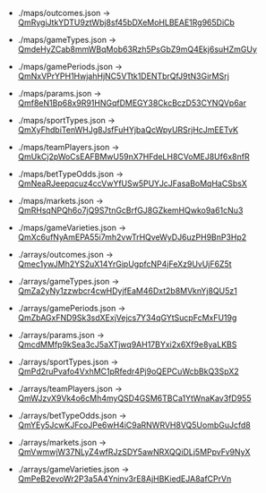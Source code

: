 - ./maps/outcomes.json → [QmRygiJtkYDTU9ztWbj8sf45bDXeMoHLBEAE1Rg965DiCb](https://ipfs-gateway.azuro.org/ipfs/QmRygiJtkYDTU9ztWbj8sf45bDXeMoHLBEAE1Rg965DiCb)

- ./maps/gameTypes.json → [QmdeHyZCab8mmWBqMob63Rzh5PsGbZ9mQ4Ekj6suHZmGUy](https://ipfs-gateway.azuro.org/ipfs/QmdeHyZCab8mmWBqMob63Rzh5PsGbZ9mQ4Ekj6suHZmGUy)

- ./maps/gamePeriods.json → [QmNxVPrYPH1HwjahHjNC5VTtk1DENTbrQfJ9tN3GirMSrj](https://ipfs-gateway.azuro.org/ipfs/QmNxVPrYPH1HwjahHjNC5VTtk1DENTbrQfJ9tN3GirMSrj)

- ./maps/params.json → [Qmf8eN1Bp68x9R91HNGqfDMEGY38CkcBczD53CYNQVp6ar](https://ipfs-gateway.azuro.org/ipfs/Qmf8eN1Bp68x9R91HNGqfDMEGY38CkcBczD53CYNQVp6ar)

- ./maps/sportTypes.json → [QmXyFhdbiTenWHJg8JsfFuHYjbaQcWpyURSrjHcJmEETvK](https://ipfs-gateway.azuro.org/ipfs/QmXyFhdbiTenWHJg8JsfFuHYjbaQcWpyURSrjHcJmEETvK)

- ./maps/teamPlayers.json → [QmUkCj2pWoCsEAFBMwU59nX7HFdeLH8CVoMEJ8Uf6x8nfR](https://ipfs-gateway.azuro.org/ipfs/QmUkCj2pWoCsEAFBMwU59nX7HFdeLH8CVoMEJ8Uf6x8nfR)

- ./maps/betTypeOdds.json → [QmNeaRJeepqcuz4ccVwYfUSw5PUYJcJFasaBoMqHaCSbsX](https://ipfs-gateway.azuro.org/ipfs/QmNeaRJeepqcuz4ccVwYfUSw5PUYJcJFasaBoMqHaCSbsX)

- ./maps/markets.json → [QmRHsqNPQh6o7jQ9S7tnGcBrfGJ8GZkemHQwko9a61cNu3](https://ipfs-gateway.azuro.org/ipfs/QmRHsqNPQh6o7jQ9S7tnGcBrfGJ8GZkemHQwko9a61cNu3)

- ./maps/gameVarieties.json → [QmXc6ufNyAmEPA55i7mh2vwTrHQveWyDJ6uzPH9BnP3Hp2](https://ipfs-gateway.azuro.org/ipfs/QmXc6ufNyAmEPA55i7mh2vwTrHQveWyDJ6uzPH9BnP3Hp2)

- ./arrays/outcomes.json → [Qmec1ywJMh2YS2uX14YrGipUgpfcNP4jFeXz9UvUjF6Z5t](https://ipfs-gateway.azuro.org/ipfs/Qmec1ywJMh2YS2uX14YrGipUgpfcNP4jFeXz9UvUjF6Z5t)

- ./arrays/gameTypes.json → [QmZa2yNy1zzwbcr4cwHDyjfEaM46Dxt2b8MVknYj8QU5z1](https://ipfs-gateway.azuro.org/ipfs/QmZa2yNy1zzwbcr4cwHDyjfEaM46Dxt2b8MVknYj8QU5z1)

- ./arrays/gamePeriods.json → [QmZbAGxFND9Sk3sdXExjVejcs7Y34qGYtSucpFcMxFU19g](https://ipfs-gateway.azuro.org/ipfs/QmZbAGxFND9Sk3sdXExjVejcs7Y34qGYtSucpFcMxFU19g)

- ./arrays/params.json → [QmcdMMfp9kSea3cJ5aXTjwq9AH17BYxi2x6Xf9e8yaLKBS](https://ipfs-gateway.azuro.org/ipfs/QmcdMMfp9kSea3cJ5aXTjwq9AH17BYxi2x6Xf9e8yaLKBS)

- ./arrays/sportTypes.json → [QmPd2ruPvafo4VxhMC1pRfedr4Pj9oQEPCuWcbBkQ3SpX2](https://ipfs-gateway.azuro.org/ipfs/QmPd2ruPvafo4VxhMC1pRfedr4Pj9oQEPCuWcbBkQ3SpX2)

- ./arrays/teamPlayers.json → [QmWJzvX9Vk4o6cMh4myQSD4GSM6TBCa1YtWnaKav3fD955](https://ipfs-gateway.azuro.org/ipfs/QmWJzvX9Vk4o6cMh4myQSD4GSM6TBCa1YtWnaKav3fD955)

- ./arrays/betTypeOdds.json → [QmYEy5JcwKJFcoJPe6wH4iC9aRNWRVH8VQ5UombGuJcfd8](https://ipfs-gateway.azuro.org/ipfs/QmYEy5JcwKJFcoJPe6wH4iC9aRNWRVH8VQ5UombGuJcfd8)

- ./arrays/markets.json → [QmVwmwjW37NLyZ4wfRJzSDY5awNRXQQiDLj5MPpvFv9NyX](https://ipfs-gateway.azuro.org/ipfs/QmVwmwjW37NLyZ4wfRJzSDY5awNRXQQiDLj5MPpvFv9NyX)

- ./arrays/gameVarieties.json → [QmPeB2evoWr2P3a5A4Yninv3rE8AjHBKiedEJA8afCPrVn](https://ipfs-gateway.azuro.org/ipfs/QmPeB2evoWr2P3a5A4Yninv3rE8AjHBKiedEJA8afCPrVn)